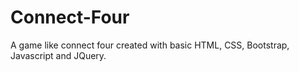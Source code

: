 # Connect-Four
A game like connect four created with basic HTML, CSS, Bootstrap, Javascript and JQuery.
